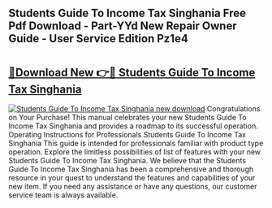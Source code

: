 ## Students Guide To Income Tax Singhania Free Pdf Download - Part-YYd New Repair Owner Guide - User Service Edition Pz1e4

# <h2><a href="http://bc6708.oget.top/?id=Students+Guide+To+Income+Tax+Singhania">🔗Download New 👉🔴 Students Guide To Income Tax Singhania</a></h2>

[![Students Guide To Income Tax Singhania new download](https://i.imgur.com/5g1atiW.png)](http://bc6708.oget.top/?id=Students+Guide+To+Income+Tax+Singhania)
Congratulations on Your Purchase! This manual celebrates your new Students Guide To Income Tax Singhania and provides a roadmap to its successful operation. Operating Instructions for Professionals Students Guide To Income Tax Singhania This guide is intended for professionals familiar with product type operation. Explore the limitless possibilities of list of features with your new Students Guide To Income Tax Singhania. We believe that the Students Guide To Income Tax Singhania has been a comprehensive and thorough resource in your quest to understand the features and capabilities of your new item. If you need any assistance or have any questions, our customer service team is always available.
